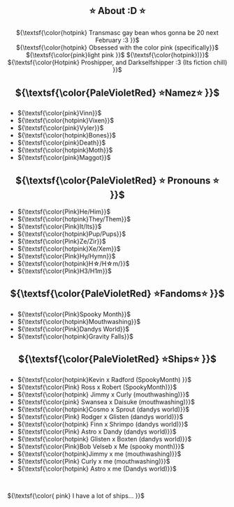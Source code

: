 <h2 align="center"> 

 ⭐️ About :D ⭐️
</h2>

<div align="center">
 
${\textsf{\color{hotpink} Transmasc gay bean whos gonna be 20 next February :3 }}$
<br>
${\textsf{\color{hotpink} Obsessed with the color pink (specifically}}$ ${\textsf{\color{pink}light pink }}$ ${\textsf{\color{hotpink})}}$
<br>
${\textsf{\color{Hotpink} Proshipper, and Darkselfshipper :3 (Its fiction chill) }}$
</div>

<h2 align="center"> 
${\textsf{\color{PaleVioletRed} ⭐️Namez⭐️ }}$ 

</h2>


- ${\textsf{\color{pink}Vinn}}$ 
- ${\textsf{\color{hotpink}Vixen}}$
- ${\textsf{\color{pink}Vyler}}$
- ${\textsf{\color{hotpink}Bones}}$
- ${\textsf{\color{pink}Death}}$
- ${\textsf{\color{hotpink}Moth}}$
- ${\textsf{\color{pink}Maggot}}$



<h2 align="center"> 
${\textsf{\color{PaleVioletRed} ⭐️ Pronouns ⭐️ }}$
</h2>

- ${\textsf{\color{Pink}He/Him}}$
- ${\textsf{\color{hotpink}They/Them}}$
- ${\textsf{\color{Pink}It/Its}}$
- ${\textsf{\color{hotpink}Pup/Pups}}$
- ${\textsf{\color{Pink}Ze/Zir}}$
- ${\textsf{\color{hotpink}Xe/Xem}}$
- ${\textsf{\color{Pink}Hy/Hymn}}$
- ${\textsf{\color{hotpink}H☆/H☆m/}}$
- ${\textsf{\color{Pink}H3/H1m}}$

<h2 align="center"> 
${\textsf{\color{PaleVioletRed} ⭐️Fandoms⭐️ }}$

</h2>

- ${\textsf{\color{Pink}Spooky Month}}$
- ${\textsf{\color{hotpink}Mouthwashing}}$
- ${\textsf{\color{Pink}Dandys World}}$
- ${\textsf{\color{hotpink}Gravity Falls}}$

<h2 align="center"> 
${\textsf{\color{PaleVioletRed} ⭐️Ships⭐️ }}$

</h2>

- ${\textsf{\color{hotpink}Kevin x Radford (SpookyMonth) }}$
- ${\textsf{\color{Pink} Ross x Robert (SpookyMonth)}}$
- ${\textsf{\color{hotpink} Jimmy x Curly (mouthwashing)}}$
- ${\textsf{\color{pink} Swansea x Daisuke (mouthwashing)}}$
- ${\textsf{\color{hotpink}Cosmo x Sprout (dandys world)}}$
- ${\textsf{\color{Pink} Rodger x Glisten (dandys world)}}$
- ${\textsf{\color{hotpink} Finn x Shrimpo (dandys world)}}$
- ${\textsf{\color{Pink} Astro x Dandy (dandys world)}}$
- ${\textsf{\color{hotpink} Glisten x Boxten (dandys world)}}$
- ${\textsf{\color{Pink}Bob Velseb x Me (spooky month)}}$
- ${\textsf{\color{hotpink}Jimmy x me (mouthwashing)}}$
- ${\textsf{\color{Pink} Curly x me (mouthwashing)}}$
- ${\textsf{\color{hotpink} Astro x me (Dandys world)}}$


<br>

${\textsf{\color{ pink} I have a lot of ships... }}$
